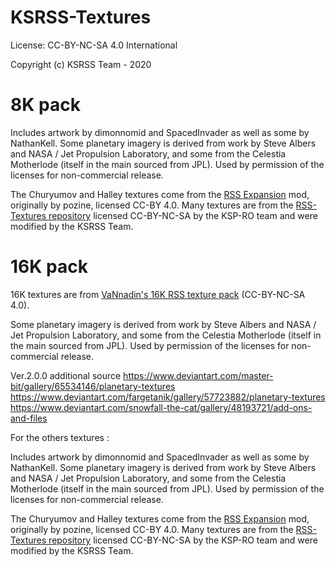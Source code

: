 # KSRSS-Textures

License: CC-BY-NC-SA 4.0 International

Copyright (c) KSRSS Team - 2020

# 8K pack

Includes artwork by dimonnomid and SpacedInvader as well as some by NathanKell.
Some planetary imagery is derived from work by Steve Albers and NASA / Jet Propulsion Laboratory, and some from the Celestia Motherlode (itself in the main sourced from JPL). Used by permission of the licenses for non-commercial release.

The Churyumov and Halley textures come from the [RSS Expansion](https://github.com/PhineasFreak/RSSExpansion) mod, originally by pozine, licensed CC-BY 4.0.
Many textures are from the [RSS-Textures repository](https://github.com/KSP-RO/RSS-Textures) licensed CC-BY-NC-SA by the KSP-RO team and were modified by the KSRSS Team.

# 16K pack

16K textures are from [VaNnadin's 16K RSS texture pack](https://forum.kerbalspaceprogram.com/index.php?/topic/191018-vannadins-16k-rss-texture-pack-18x-support-update220-18-feb-2020/) (CC-BY-NC-SA 4.0).


Some planetary imagery is derived from work by Steve Albers and NASA / Jet Propulsion Laboratory, and some from the Celestia Motherlode (itself in the main sourced from JPL). Used by permission of the licenses for non-commercial release.

Ver.2.0.0 additional source
https://www.deviantart.com/master-bit/gallery/65534146/planetary-textures
https://www.deviantart.com/fargetanik/gallery/57723882/planetary-textures
https://www.deviantart.com/snowfall-the-cat/gallery/48193721/add-ons-and-files

For the others textures :

Includes artwork by dimonnomid and SpacedInvader as well as some by NathanKell.
Some planetary imagery is derived from work by Steve Albers and NASA / Jet Propulsion Laboratory, and some from the Celestia Motherlode (itself in the main sourced from JPL). Used by permission of the licenses for non-commercial release.

The Churyumov and Halley textures come from the [RSS Expansion](https://github.com/PhineasFreak/RSSExpansion) mod, originally by pozine, licensed CC-BY 4.0.
Many textures are from the [RSS-Textures repository](https://github.com/KSP-RO/RSS-Textures) licensed CC-BY-NC-SA by the KSP-RO team and were modified by the KSRSS Team.
